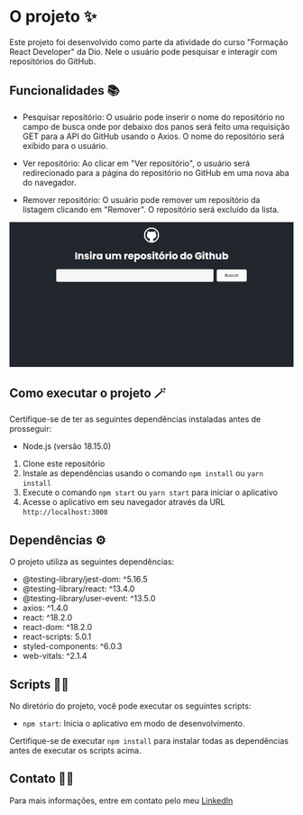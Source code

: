 # O projeto ✨

Este projeto foi desenvolvido como parte da atividade do curso "Formação React Developer" da Dio. Nele o usuário pode pesquisar e interagir com repositórios do GitHub.

## Funcionalidades 📚

- Pesquisar repositório: O usuário pode inserir o nome do repositório no campo de busca onde por debaixo dos panos será feito uma requisição GET para a API do GitHub usando o Axios. O nome do repositório será exibido para o usuário.

- Ver repositório: Ao clicar em "Ver repositório", o usuário será redirecionado para a página do repositório no GitHub em uma nova aba do navegador.

- Remover repositório: O usuário pode remover um repositório da listagem clicando em "Remover". O repositório será excluído da lista.

![gif](./src/assets/exibindo_git_wiki.gif "Exibindo projeto")

## Como executar o projeto 🪄

Certifique-se de ter as seguintes dependências instaladas antes de prosseguir:

- Node.js (versão 18.15.0)

1. Clone este repositório
2. Instale as dependências usando o comando `npm install` ou `yarn install`
3. Execute o comando `npm start` ou `yarn start` para iniciar o aplicativo
4. Acesse o aplicativo em seu navegador através da URL `http://localhost:3000`

## Dependências ⚙️

O projeto utiliza as seguintes dependências:

- @testing-library/jest-dom: ^5.16.5
- @testing-library/react: ^13.4.0
- @testing-library/user-event: ^13.5.0
- axios: ^1.4.0
- react: ^18.2.0
- react-dom: ^18.2.0
- react-scripts: 5.0.1
- styled-components: ^6.0.3
- web-vitals: ^2.1.4

## Scripts 🧙‍♂️

No diretório do projeto, você pode executar os seguintes scripts:

- `npm start`: Inicia o aplicativo em modo de desenvolvimento.

Certifique-se de executar `npm install` para instalar todas as dependências antes de executar os scripts acima.

## Contato 👨‍💻

Para mais informações, entre em contato pelo meu [LinkedIn](https://www.linkedin.com/in/rafaelrabelodasilva/)

